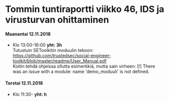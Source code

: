 # Tommin tuntiraportti viikko 46, IDS ja virusturvan ohittaminen

#### Maanantai 12.11.2018
* Klo 13:00-16:00 **yht: 3h**  
Tutustuin SEToolkitin moduulin tekoon: https://github.com/trustedsec/social-engineer-toolkit/blob/master/readme/User_Manual.pdf  
Koitin tehdä ohjeissa ollutta esimerkkiä, mutta sain virheen: [!] There was an issue with a module: name 'demo_moduuli' is not defined.  

#### Torstai 12.11.2018
* Klo 11:30- **yht: h**  
